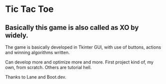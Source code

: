 # Tic Tac Toe

## Basically this game is also called as XO by widely.

The game is basically developed in Tkinter GUI, with use of buttons, actions and winning algorithms written.

Can develop more and optimize more and more. First project kind of, my own, from scratch. Others are tutorial hell. 

Thanks to Lane and Boot.dev. 

